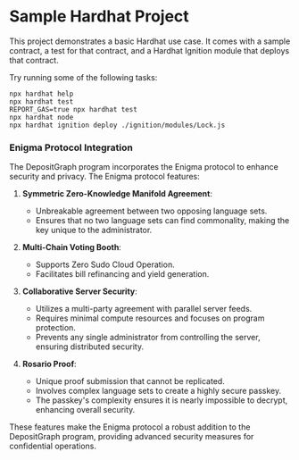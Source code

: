 # Sample Hardhat Project

This project demonstrates a basic Hardhat use case. It comes with a sample contract, a test for that contract, and a Hardhat Ignition module that deploys that contract.

Try running some of the following tasks:

```shell
npx hardhat help
npx hardhat test
REPORT_GAS=true npx hardhat test
npx hardhat node
npx hardhat ignition deploy ./ignition/modules/Lock.js
```


### Enigma Protocol Integration

The DepositGraph program incorporates the Enigma protocol to enhance security and privacy. The Enigma protocol features:

1. **Symmetric Zero-Knowledge Manifold Agreement**:
   - Unbreakable agreement between two opposing language sets.
   - Ensures that no two language sets can find commonality, making the key unique to the administrator.

2. **Multi-Chain Voting Booth**:
   - Supports Zero Sudo Cloud Operation.
   - Facilitates bill refinancing and yield generation.

3. **Collaborative Server Security**:
   - Utilizes a multi-party agreement with parallel server feeds.
   - Requires minimal compute resources and focuses on program protection.
   - Prevents any single administrator from controlling the server, ensuring distributed security.

4. **Rosario Proof**:
   - Unique proof submission that cannot be replicated.
   - Involves complex language sets to create a highly secure passkey.
   - The passkey's complexity ensures it is nearly impossible to decrypt, enhancing overall security.

These features make the Enigma protocol a robust addition to the DepositGraph program, providing advanced security measures for confidential operations.
